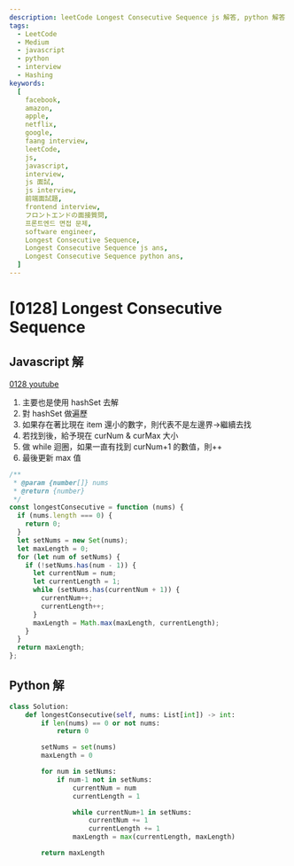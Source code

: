 ```yaml
---
description: leetCode Longest Consecutive Sequence js 解答, python 解答
tags:
  - LeetCode
  - Medium
  - javascript
  - python
  - interview
  - Hashing
keywords:
  [
    facebook,
    amazon,
    apple,
    netflix,
    google,
    faang interview,
    leetCode,
    js,
    javascript,
    interview,
    js 面試,
    js interview,
    前端面試題,
    frontend interview,
    フロントエンドの面接質問,
    프론트엔드 면접 문제,
    software engineer,
    Longest Consecutive Sequence,
    Longest Consecutive Sequence js ans,
    Longest Consecutive Sequence python ans,
  ]
---
```


# [0128] Longest Consecutive Sequence

## Javascript 解

[0128 youtube](https://www.youtube.com/watch?v=rc2QdQ7U78I&ab_channel=HuaHua)

1. 主要也是使用 hashSet 去解
2. 對 hashSet 做遍歷
3. 如果存在著比現在 item 還小的數字，則代表不是左邊界->繼續去找
4. 若找到後，給予現在 curNum & curMax 大小
5. 做 while 迴圈，如果一直有找到 curNum+1 的數值，則++
6. 最後更新 max 值

```javascript
/**
 * @param {number[]} nums
 * @return {number}
 */
const longestConsecutive = function (nums) {
  if (nums.length === 0) {
    return 0;
  }
  let setNums = new Set(nums);
  let maxLength = 0;
  for (let num of setNums) {
    if (!setNums.has(num - 1)) {
      let currentNum = num;
      let currentLength = 1;
      while (setNums.has(currentNum + 1)) {
        currentNum++;
        currentLength++;
      }
      maxLength = Math.max(maxLength, currentLength);
    }
  }
  return maxLength;
};
```

## Python 解

```python
class Solution:
    def longestConsecutive(self, nums: List[int]) -> int:
        if len(nums) == 0 or not nums:
            return 0

        setNums = set(nums)
        maxLength = 0

        for num in setNums:
            if num-1 not in setNums:
                currentNum = num
                currentLength = 1

                while currentNum+1 in setNums:
                    currentNum += 1
                    currentLength += 1
                maxLength = max(currentLength, maxLength)

        return maxLength
```
